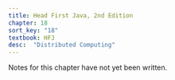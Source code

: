 ```yaml
---
title: Head First Java, 2nd Edition
chapter: 18
sort_key: "18"
textbook: HFJ
desc:  "Distributed Computing"
---
```


Notes for this chapter have not yet been written.
